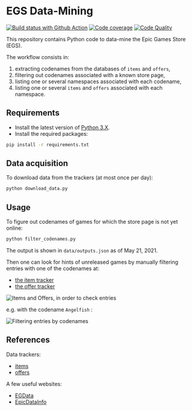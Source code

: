 # EGS Data-Mining

[![Build status with Github Action][build-image-action]][build-action]
[![Code coverage][codecov-image]][codecov]
[![Code Quality][codacy-image]][codacy]

This repository contains Python code to data-mine the Epic Games Store (EGS).

The workflow consists in:
1.   extracting codenames from the databases of `items` and `offers`,
2.   filtering out codenames associated with a known store page,
3.   listing one or several namespaces associated with each codename,
4.   listing one or several `items` and `offers` associated with each namespace.

## Requirements

-   Install the latest version of [Python 3.X][python-download-url].
-   Install the required packages:

```bash
pip install -r requirements.txt
```

## Data acquisition

To download data from the trackers (at most once per day):

```bash
python download_data.py
```

## Usage

To figure out codenames of games for which the store page is not yet online:

```bash
python filter_codenames.py
```

The output is shown in `data/outputs.json`
as of May 21, 2021.

Then one can look for hints of unreleased games by manually filtering entries with one of the codenames at:

-   [the item tracker][item-tracker-url]
-   [the offer tracker][offer-tracker-url]

![Items and Offers, in order to check entries][generic-menu]

e.g. with the codename `Angelfish` :

![Filtering entries by codenames][generic-cover]

## References

Data trackers:

-   [items][item-tracker-github]
-   [offers][offer-tracker-github]

A few useful websites:
-   [EGData][egdata-website]
-   [EpicDataInfo][egdatabase-website]

<!-- Definitions -->

[build-action]: <https://github.com/woctezuma/egs-datamining/actions>
[build-image-action]: <https://github.com/woctezuma/egs-datamining/workflows/Python application/badge.svg?branch=main>

[codecov]: <https://codecov.io/gh/woctezuma/egs-datamining>
[codecov-image]: <https://codecov.io/gh/woctezuma/egs-datamining/branch/main/graph/badge.svg>

[codacy]: <https://www.codacy.com/gh/woctezuma/egs-datamining>
[codacy-image]: <https://api.codacy.com/project/badge/Grade/a2894131818947b9adba5e487a9a0413>

[generic-cover]: <https://github.com/woctezuma/egs-datamining/wiki/cover.png>
[generic-menu]: <https://github.com/woctezuma/egs-datamining/wiki/img/menu.png>

[item-tracker-url]: <https://database.egdata.app/items>
[offer-tracker-url]: <https://database.egdata.app/offers>

[python-download-url]: <https://www.python.org/downloads/>

[item-tracker-github]: <https://github.com/srdrabx/items-tracker>
[offer-tracker-github]: <https://github.com/srdrabx/offers-tracker>

[egdata-website]: <https://egdata.app/>
[egdatabase-website]: <https://database.egdata.app/>
